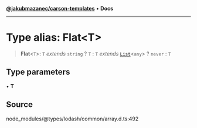 [**@jakubmazanec/carson-templates**](../../../README.md) • **Docs**

---

# Type alias: Flat\<T\>

> **Flat**\<`T`\>: `T` _extends_ `string` ? `T` : `T` _extends_ [`List`](List.md)\<`any`\> ? `never`
> : `T`

## Type parameters

• **T**

## Source

node_modules/@types/lodash/common/array.d.ts:492
